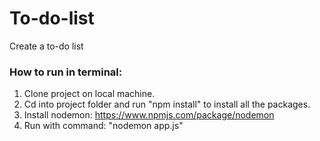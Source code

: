 # To-do-list
Create a to-do list

### How to run in terminal:
1. Clone project on local machine.
2. Cd into project folder and run "npm install" to install all the packages.
3. Install nodemon: https://www.npmjs.com/package/nodemon
4. Run with command: "nodemon app.js"
